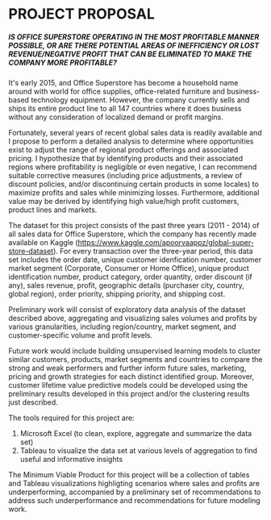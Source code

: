 # PROJECT PROPOSAL

##### IS OFFICE SUPERSTORE OPERATING IN THE MOST PROFITABLE MANNER POSSIBLE, OR ARE THERE POTENTIAL AREAS OF INEFFICIENCY OR LOST REVENUE/NEGATIVE PROFIT THAT CAN BE ELIMINATED TO MAKE THE COMPANY MORE PROFITABLE?

It's early 2015, and Office Superstore has become a household name around with world for office supplies, office-related furniture and business-based technology equipment. However, the company currently sells and ships its entire product line to all 147 countries where it does business without any consideration of localized demand or profit margins.

Fortunately, several years of recent global sales data is readily available and I propose to perform a detailed analysis to determine where opportunities exist to adjust the range of regional product offerings and associated pricing. I hypothesize that by identifying products and their associated regions where profitability is negligible or even negative, I can recommend suitable corrective measures (including price adjustments, a review of discount policies, and/or discontinuing certain products in some locales) to maximize profits and sales while minimizing losses. Furthermore, additional value may be derived by identifying high value/high profit customers, product lines and markets.

The dataset for this project consists of the past three years (2011 - 2014) of all sales data for Office Superstore, which the company has recently made available on Kaggle (https://www.kaggle.com/apoorvaappz/global-super-store-dataset). For every transaction over the three-year period, this data set includes the order date, unique customer idenfication number, customer market segment (Corporate, Consumer or Home Office), unique product identification number, product category, order quantity,  order discount (if any), sales revenue, profit, geographic details (purchaser city, country, global region), order priority, shipping priority, and shipping cost.

Preliminary work will consist of exploratory data analysis of the dataset described above, aggregating and visualizing sales volumes and profits by various granularities, including region/country, market segment, and customer-specific volume and profit levels. 

Future work would include building unsupervised learning models to cluster similar customers, products, market segments and countries to compare the strong and weak performers and further inform future sales, marketing, pricing and growth strategies for each distinct identified group. Moreover, customer lifetime value predictive models could be developed using the preliminary results developed in this project and/or the clustering results just described.

The tools required for this project are: 

1. Microsoft Excel (to clean, explore, aggregate and summarize the data set)
2. Tableau to visualize the data set at various levels of aggregation to find useful and informative insights

The Minimum Viable Product for this project will be a collection of tables and Tableau visualizations highligting scenarios where sales and profits are underperforming, accompanied by a preliminary set of recommendations to address such underperformance and recommendations for future modeling work.

